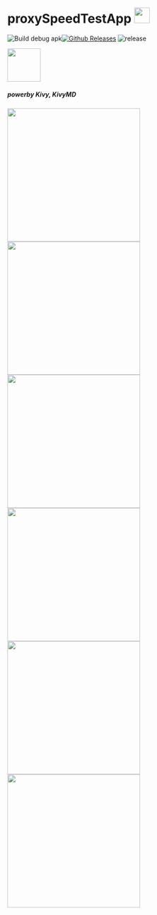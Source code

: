 # proxySpeedTestApp <img width="35px" src="https://github.com/biplobsd/proxySpeedTestApp/blob/master/assets/icon.png">
![Build debug apk](https://github.com/biplobsd/proxySpeedTestApp/workflows/Build%20debug%20apk/badge.svg?branch=master)[![Github Releases](https://img.shields.io/github/downloads/biplobsd/proxySpeedTestApp/total.svg)](https://github.com/biplobsd/proxySpeedTestApp/releases)  ![release](https://img.shields.io/github/release/biplobsd/proxySpeedTestApp.svg?logo=github)

<a href="https://github.com/biplobsd/proxySpeedTestApp/releases/latest">
  <img src="https://www.livenettv.to/img/landing-page-1/google-play.png" height="75">
</a>

##### ___powerby Kivy, KivyMD___
<img width="300" src="https://github.com/biplobsd/proxySpeedTestApp/blob/screenshort/img/1590946421911.png"><img width="300" src="https://github.com/biplobsd/proxySpeedTestApp/blob/screenshort/img/1590946451414.png"><img width="300" src="https://github.com/biplobsd/proxySpeedTestApp/blob/screenshort/img/1590946458627.png"><img width="300" src="https://github.com/biplobsd/proxySpeedTestApp/blob/screenshort/img/1590946469725.png"><img width="300" src="https://github.com/biplobsd/proxySpeedTestApp/blob/screenshort/img/1590946475909.png"><img width="300" src="https://github.com/biplobsd/proxySpeedTestApp/blob/screenshort/img/1590946482132.png">
